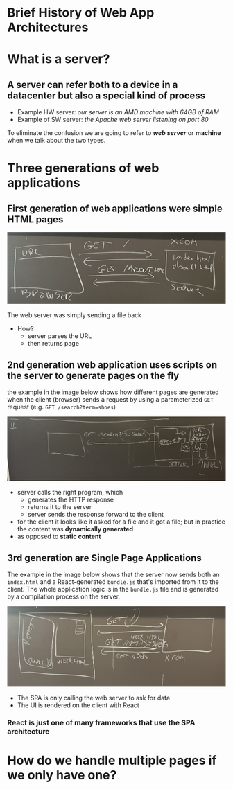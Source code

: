 # Brief History of Web App Architectures


# What is a server? 
## A server can refer both to a device in a datacenter but also a special kind of process 

- Example HW server: *our server is an AMD machine with 64GB of RAM* 
- Example of SW server: *the Apache web server listening on port 80*

To eliminate the confusion we are going to refer to ***web server*** or **machine** when we talk about the two types. 

# Three generations of web applications
## First generation of web applications were simple HTML pages

![](../../images/1st-gen-web-apps.png)

The web server was simply sending a file back

- How?
	- server parses the URL
	- then returns page





## 2nd generation web application uses scripts on the server to generate pages on the fly

the example in the image below shows how different pages are generated when the client (browser) sends a request by using a parameterized `GET` request (e.g. `GET /search?term=shoes`)

![](../../images/2nd-gen-web-app.png)


- server calls the right program, which
	- generates the HTTP response
	- returns it to the server
	- server sends the response forward to the client
- for the client it looks like it asked for a file and it got a file; but in practice the content was **dynamically generated** 
- as opposed to **static content**

## 3rd generation are Single Page Applications

The example in the image below shows that the server now sends both an `index.html` and a React-generated `bundle.js` that's imported from it to the client. The whole application logic is in the `bundle.js` file and is generated by a compilation process on the server. 

![](../../images/3rd-gen-web-arch.png)

- The SPA is only calling the web server to ask for data 
- The UI is rendered on the client with React

### React is just one of many frameworks that use the SPA architecture

# How do we handle multiple pages if we only have one?



